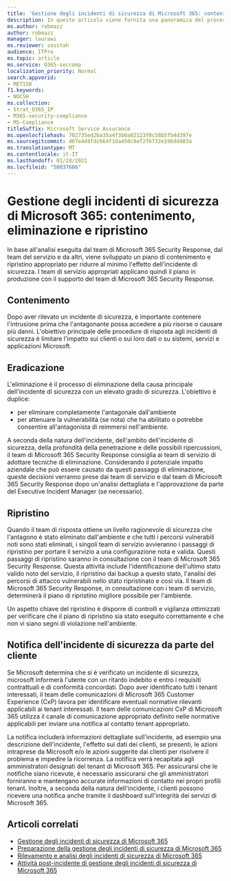 ```yaml
---
title: 'Gestione degli incidenti di sicurezza di Microsoft 365: contenimento, eliminazione e ripristino'
description: In questo articolo viene fornita una panoramica del processo di contenimento, eliminazione e ripristino degli incidenti di sicurezza in Microsoft 365.
ms.author: robmazz
author: robmazz
manager: laurawi
ms.reviewer: sosstah
audience: ITPro
ms.topic: article
ms.service: O365-seccomp
localization_priority: Normal
search.appverid:
- MET150
f1.keywords:
- NOCSH
ms.collection:
- Strat_O365_IP
- M365-security-compliance
- MS-Compliance
titleSuffix: Microsoft Service Assurance
ms.openlocfilehash: 702735ed2ba35a4f3b0a02123f0c58b5fb4d397e
ms.sourcegitcommit: d67e4d4fdc664f1da450c8ef2f6732e19bdd403a
ms.translationtype: MT
ms.contentlocale: it-IT
ms.lasthandoff: 01/28/2021
ms.locfileid: "50037606"
---
```

# <a name="microsoft-365-security-incident-management-containment-eradication-and-recovery"></a>Gestione degli incidenti di sicurezza di Microsoft 365: contenimento, eliminazione e ripristino

In base all'analisi eseguita dal team di Microsoft 365 Security Response, dal team del servizio e da altri, viene sviluppato un piano di contenimento e ripristino appropriato per ridurre al minimo l'effetto dell'incidente di sicurezza. I team di servizio appropriati applicano quindi il piano in produzione con il supporto del team di Microsoft 365 Security Response.

## <a name="containment"></a>Contenimento

Dopo aver rilevato un incidente di sicurezza, è importante contenere l'intrusione prima che l'antagonante possa accedere a più risorse o causare più danni. L'obiettivo principale delle procedure di risposta agli incidenti di sicurezza è limitare l'impatto sui clienti o sui loro dati o su sistemi, servizi e applicazioni Microsoft.

## <a name="eradication"></a>Eradicazione

L'eliminazione è il processo di eliminazione della causa principale dell'incidente di sicurezza con un elevato grado di sicurezza. L'obiettivo è duplice:

- per eliminare completamente l'antagonale dall'ambiente
- per attenuare la vulnerabilità (se nota) che ha abilitato o potrebbe consentire all'antagonista di reimmersi nell'ambiente.

A seconda della natura dell'incidente, dell'ambito dell'incidente di sicurezza, della profondità della penetrazione e delle possibili ripercussioni, il team di Microsoft 365 Security Response consiglia ai team di servizio di adottare tecniche di eliminazione. Considerando il potenziale impatto aziendale che può essere causato da questi passaggi di eliminazione, queste decisioni verranno prese dai team di servizio e dal team di Microsoft 365 Security Response dopo un'analisi dettagliata e l'approvazione da parte del Executive Incident Manager (se necessario).

## <a name="recovery"></a>Ripristino

Quando il team di risposta ottiene un livello ragionevole di sicurezza che l'antagono è stato eliminato dall'ambiente e che tutti i percorsi vulnerabili noti sono stati eliminati, i singoli team di servizio avvieranno i passaggi di ripristino per portare il servizio a una configurazione nota e valida. Questi passaggi di ripristino saranno in consultazione con il team di Microsoft 365 Security Response. Questa attività include l'identificazione dell'ultimo stato valido noto del servizio, il ripristino dai backup a questo stato, l'analisi dei percorsi di attacco vulnerabili nello stato ripristinato e così via. Il team di Microsoft 365 Security Response, in consultazione con i team di servizio, determinerà il piano di ripristino migliore possibile per l'ambiente.

Un aspetto chiave del ripristino è disporre di controlli e vigilanza ottimizzati per verificare che il piano di ripristino sia stato eseguito correttamente e che non vi siano segni di violazione nell'ambiente.

## <a name="customer-notification-of-security-incident"></a>Notifica dell'incidente di sicurezza da parte del cliente

Se Microsoft determina che si è verificato un incidente di sicurezza, microsoft informerà l'utente con un ritardo indebito e entro i requisiti contrattuali e di conformità concordati. Dopo aver identificato tutti i tenant interessati, il team delle comunicazioni di Microsoft 365 Customer Experience (CxP) lavora per identificare eventuali normative rilevanti applicabili ai tenant interessati. Il team delle comunicazioni CxP di Microsoft 365 utilizza il canale di comunicazione appropriato definito nelle normative applicabili per inviare una notifica al contatto tenant appropriato.

La notifica includerà informazioni dettagliate sull'incidente, ad esempio una descrizione dell'incidente, l'effetto sui dati dei clienti, se presenti, le azioni intraprese da Microsoft e/o le azioni suggerite dai clienti per risolvere il problema e impedire la ricorrenza. La notifica verrà recapitata agli amministratori designati del tenant di Microsoft 365. Per assicurarsi che le notifiche siano ricevute, è necessario assicurarsi che gli amministratori forniranno e mantengano accurate informazioni di contatto nei propri profili tenant. Inoltre, a seconda della natura dell'incidente, i clienti possono ricevere una notifica[](http://status.yammer.com/) anche tramite il dashboard sull'integrità dei servizi di Microsoft 365.

## <a name="related-articles"></a>Articoli correlati

- [Gestione degli incidenti di sicurezza di Microsoft 365](assurance-security-incident-management.md)
- [Preparazione della gestione degli incidenti di sicurezza di Microsoft 365](assurance-sim-preparation.md)
- [Rilevamento e analisi degli incidenti di sicurezza di Microsoft 365](assurance-sim-detection-analysis.md)
- [Attività post-incidente di gestione degli incidenti di sicurezza di Microsoft 365](assurance-sim-post-incident-activity.md)
